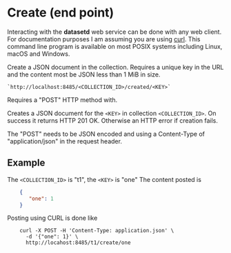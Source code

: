 
Create (end point)
==================

Interacting with the __datasetd__ web service can be done with any web client. For documentation purposes I am assuming you are using [curl](https://curl.se/). This command line program is available on most POSIX systems including Linux, macOS and Windows.

Create a JSON document in the collection. Requires a unique key in the URL and the content most be JSON less than 1 MiB in size.

    `http://localhost:8485/<COLLECTION_ID>/created/<KEY>`

Requires a "POST" HTTP method with.

Creates a JSON document for the `<KEY>` in collection `<COLLECTION_ID>`. On success it returns HTTP 201 OK. Otherwise an HTTP error if creation fails.

The "POST" needs to be JSON encoded and using a Content-Type of "application/json" in the request header.

Example
-------

The `<COLLECTION_ID>` is "t1", the `<KEY>` is "one" The content posted is

```json
    {
       "one": 1
    }
```

Posting using CURL is done like

```shell
    curl -X POST -H 'Content-Type: application.json' \
      -d '{"one": 1}' \
      http://locahost:8485/t1/create/one
```

